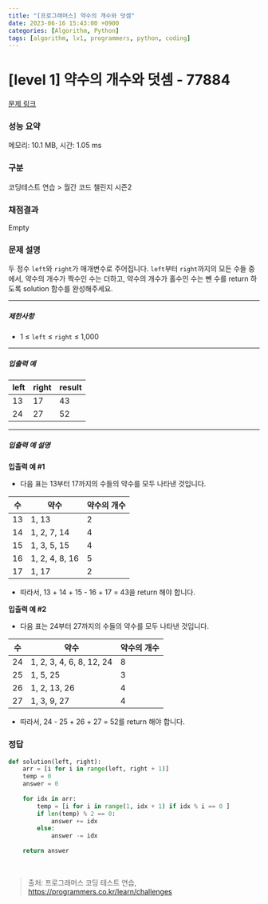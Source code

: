 ```yaml
---
title: "[프로그래머스] 약수의 개수와 덧셈"
date: 2023-06-16 15:43:00 +0900
categories: [Algorithm, Python]
tags: [algorithm, lv1, programmers, python, coding]
---
```


# [level 1] 약수의 개수와 덧셈 - 77884

[문제 링크](https://school.programmers.co.kr/learn/courses/30/lessons/77884)

### 성능 요약

메모리: 10.1 MB, 시간: 1.05 ms

### 구분

코딩테스트 연습 > 월간 코드 챌린지 시즌2

### 채점결과

Empty

### 문제 설명

<p>두 정수 <code>left</code>와 <code>right</code>가 매개변수로 주어집니다. <code>left</code>부터 <code>right</code>까지의 모든 수들 중에서, 약수의 개수가 짝수인 수는 더하고, 약수의 개수가 홀수인 수는 뺀 수를 return 하도록 solution 함수를 완성해주세요.</p>

<hr>

<h5>제한사항</h5>

<ul>
<li>1 ≤ <code>left</code> ≤ <code>right</code> ≤ 1,000</li>
</ul>

<hr>

<h5>입출력 예</h5>

| left | right | result |
|------|-------|--------|
| 13   | 17    | 43     |
| 24   | 27    | 52     |

<hr>

<h5>입출력 예 설명</h5>

<p><strong>입출력 예 #1</strong></p>

<ul>
<li>다음 표는 13부터 17까지의 수들의 약수를 모두 나타낸 것입니다.</li>
</ul>

| 수  | 약수             | 약수의 개수 |
|----|----------------|--------|
| 13 | 1, 13          | 2      |
| 14 | 1, 2, 7, 14    | 4      |
| 15 | 1, 3, 5, 15    | 4      |
| 16 | 1, 2, 4, 8, 16 | 5      |
| 17 | 1, 17          | 2      |

<ul>
<li>따라서, 13 + 14 + 15 - 16 + 17 = 43을 return 해야 합니다.</li>
</ul>

<p><strong>입출력 예 #2</strong></p>

<ul>
<li>다음 표는 24부터 27까지의 수들의 약수를 모두 나타낸 것입니다.</li>
</ul>

| 수  | 약수                       | 약수의 개수 |
|----|--------------------------|--------|
| 24 | 1, 2, 3, 4, 6, 8, 12, 24 | 8      |
| 25 | 1, 5, 25                 | 3      |
| 26 | 1, 2, 13, 26             | 4      |
| 27 | 1, 3, 9, 27              | 4      |

<ul>
<li>따라서, 24 - 25 + 26 + 27 = 52를 return 해야 합니다.</li>
</ul>

### 정답

```python
def solution(left, right):
    arr = [i for i in range(left, right + 1)]
    temp = 0
    answer = 0
    
    for idx in arr:
        temp = [i for i in range(1, idx + 1) if idx % i == 0 ]
        if len(temp) % 2 == 0:
            answer += idx
        else:
            answer -= idx
    
    return answer
```

<br>

> 출처: 프로그래머스 코딩 테스트 연습, https://programmers.co.kr/learn/challenges
